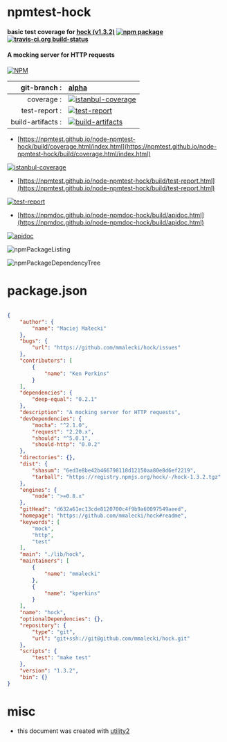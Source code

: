 # npmtest-hock

#### basic test coverage for  [hock (v1.3.2)](https://github.com/mmalecki/hock#readme)  [![npm package](https://img.shields.io/npm/v/npmtest-hock.svg?style=flat-square)](https://www.npmjs.org/package/npmtest-hock) [![travis-ci.org build-status](https://api.travis-ci.org/npmtest/node-npmtest-hock.svg)](https://travis-ci.org/npmtest/node-npmtest-hock)

#### A mocking server for HTTP requests

[![NPM](https://nodei.co/npm/hock.png?downloads=true&downloadRank=true&stars=true)](https://www.npmjs.com/package/hock)

| git-branch : | [alpha](https://github.com/npmtest/node-npmtest-hock/tree/alpha)|
|--:|:--|
| coverage : | [![istanbul-coverage](https://npmtest.github.io/node-npmtest-hock/build/coverage.badge.svg)](https://npmtest.github.io/node-npmtest-hock/build/coverage.html/index.html)|
| test-report : | [![test-report](https://npmtest.github.io/node-npmtest-hock/build/test-report.badge.svg)](https://npmtest.github.io/node-npmtest-hock/build/test-report.html)|
| build-artifacts : | [![build-artifacts](https://npmtest.github.io/node-npmtest-hock/glyphicons_144_folder_open.png)](https://github.com/npmtest/node-npmtest-hock/tree/gh-pages/build)|

- [https://npmtest.github.io/node-npmtest-hock/build/coverage.html/index.html](https://npmtest.github.io/node-npmtest-hock/build/coverage.html/index.html)

[![istanbul-coverage](https://npmtest.github.io/node-npmtest-hock/build/screenCapture.buildCi.browser.%252Ftmp%252Fbuild%252Fcoverage.lib.html.png)](https://npmtest.github.io/node-npmtest-hock/build/coverage.html/index.html)

- [https://npmtest.github.io/node-npmtest-hock/build/test-report.html](https://npmtest.github.io/node-npmtest-hock/build/test-report.html)

[![test-report](https://npmtest.github.io/node-npmtest-hock/build/screenCapture.buildCi.browser.%252Ftmp%252Fbuild%252Ftest-report.html.png)](https://npmtest.github.io/node-npmtest-hock/build/test-report.html)

- [https://npmdoc.github.io/node-npmdoc-hock/build/apidoc.html](https://npmdoc.github.io/node-npmdoc-hock/build/apidoc.html)

[![apidoc](https://npmdoc.github.io/node-npmdoc-hock/build/screenCapture.buildCi.browser.%252Ftmp%252Fbuild%252Fapidoc.html.png)](https://npmdoc.github.io/node-npmdoc-hock/build/apidoc.html)

![npmPackageListing](https://npmtest.github.io/node-npmtest-hock/build/screenCapture.npmPackageListing.svg)

![npmPackageDependencyTree](https://npmtest.github.io/node-npmtest-hock/build/screenCapture.npmPackageDependencyTree.svg)



# package.json

```json

{
    "author": {
        "name": "Maciej Małecki"
    },
    "bugs": {
        "url": "https://github.com/mmalecki/hock/issues"
    },
    "contributors": [
        {
            "name": "Ken Perkins"
        }
    ],
    "dependencies": {
        "deep-equal": "0.2.1"
    },
    "description": "A mocking server for HTTP requests",
    "devDependencies": {
        "mocha": "^2.1.0",
        "request": "2.20.x",
        "should": "^5.0.1",
        "should-http": "0.0.2"
    },
    "directories": {},
    "dist": {
        "shasum": "6ed3e8be42b466798118d12150aa80e8d6ef2219",
        "tarball": "https://registry.npmjs.org/hock/-/hock-1.3.2.tgz"
    },
    "engines": {
        "node": ">=0.8.x"
    },
    "gitHead": "d632a61ec13cde8120700c4f9b9a60097549aeed",
    "homepage": "https://github.com/mmalecki/hock#readme",
    "keywords": [
        "mock",
        "http",
        "test"
    ],
    "main": "./lib/hock",
    "maintainers": [
        {
            "name": "mmalecki"
        },
        {
            "name": "kperkins"
        }
    ],
    "name": "hock",
    "optionalDependencies": {},
    "repository": {
        "type": "git",
        "url": "git+ssh://git@github.com/mmalecki/hock.git"
    },
    "scripts": {
        "test": "make test"
    },
    "version": "1.3.2",
    "bin": {}
}
```



# misc
- this document was created with [utility2](https://github.com/kaizhu256/node-utility2)
